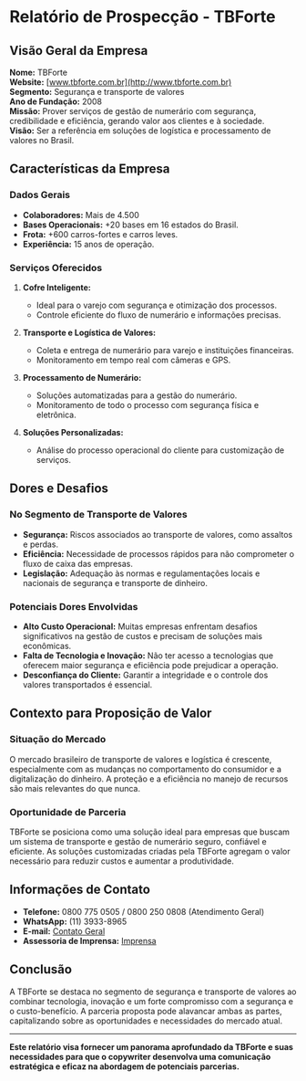 # Relatório de Prospecção - TBForte

## Visão Geral da Empresa
**Nome:** TBForte  
**Website:** [www.tbforte.com.br](http://www.tbforte.com.br)  
**Segmento:** Segurança e transporte de valores  
**Ano de Fundação:** 2008  
**Missão:** Prover serviços de gestão de numerário com segurança, credibilidade e eficiência, gerando valor aos clientes e à sociedade.  
**Visão:** Ser a referência em soluções de logística e processamento de valores no Brasil.  

## Características da Empresa
### Dados Gerais
- **Colaboradores:** Mais de 4.500
- **Bases Operacionais:** +20 bases em 16 estados do Brasil.
- **Frota:** +600 carros-fortes e carros leves.
- **Experiência:** 15 anos de operação.

### Serviços Oferecidos
1. **Cofre Inteligente:** 
   - Ideal para o varejo com segurança e otimização dos processos.
   - Controle eficiente do fluxo de numerário e informações precisas.
  
2. **Transporte e Logística de Valores:**
   - Coleta e entrega de numerário para varejo e instituições financeiras.
   - Monitoramento em tempo real com câmeras e GPS.

3. **Processamento de Numerário:**
   - Soluções automatizadas para a gestão do numerário.
   - Monitoramento de todo o processo com segurança física e eletrônica.

4. **Soluções Personalizadas:**
   - Análise do processo operacional do cliente para customização de serviços.

## Dores e Desafios
### No Segmento de Transporte de Valores
- **Segurança:** Riscos associados ao transporte de valores, como assaltos e perdas.
- **Eficiência:** Necessidade de processos rápidos para não comprometer o fluxo de caixa das empresas.
- **Legislação:** Adequação às normas e regulamentações locais e nacionais de segurança e transporte de dinheiro.

### Potenciais Dores Envolvidas
- **Alto Custo Operacional:** Muitas empresas enfrentam desafios significativos na gestão de custos e precisam de soluções mais econômicas.
- **Falta de Tecnologia e Inovação:** Não ter acesso a tecnologias que oferecem maior segurança e eficiência pode prejudicar a operação.
- **Desconfiança do Cliente:** Garantir a integridade e o controle dos valores transportados é essencial.

## Contexto para Proposição de Valor
### Situação do Mercado
O mercado brasileiro de transporte de valores e logística é crescente, especialmente com as mudanças no comportamento do consumidor e a digitalização do dinheiro. A proteção e a eficiência no manejo de recursos são mais relevantes do que nunca.

### Oportunidade de Parceria
TBForte se posiciona como uma solução ideal para empresas que buscam um sistema de transporte e gestão de numerário seguro, confiável e eficiente. As soluções customizadas criadas pela TBForte agregam o valor necessário para reduzir custos e aumentar a produtividade.

## Informações de Contato
- **Telefone:** 0800 775 0505 / 0800 250 0808 (Atendimento Geral)
- **WhatsApp:** (11) 3933-8965
- **E-mail:** [Contato Geral](mailto:contato@tbforte.com.br)
- **Assessoria de Imprensa:** [Imprensa](mailto:imprensa@tbforte.com.br)

## Conclusão
A TBForte se destaca no segmento de segurança e transporte de valores ao combinar tecnologia, inovação e um forte compromisso com a segurança e o custo-benefício. A parceria proposta pode alavancar ambas as partes, capitalizando sobre as oportunidades e necessidades do mercado atual.

---

**Este relatório visa fornecer um panorama aprofundado da TBForte e suas necessidades para que o copywriter desenvolva uma comunicação estratégica e eficaz na abordagem de potenciais parcerias.**